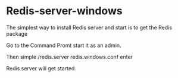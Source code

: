 # Redis-server-windows #

The simplest way to install Redis server and start is to get the Redis package

Go to the Command Promt start it as an admin.

Then simple /redis.server redis.windows.conf enter

Redis server will get started.
